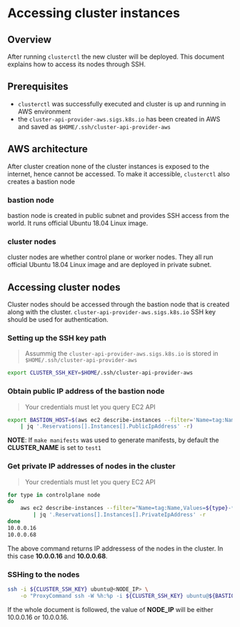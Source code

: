 # Accessing cluster instances

## Overview

After running `clusterctl` the new cluster will be deployed. This document
explains how to access its nodes through SSH.

## Prerequisites

* `clusterctl` was successfully executed and cluster is up and running in AWS
environment
* the `cluster-api-provider-aws.sigs.k8s.io` has been created in AWS and saved
as `$HOME/.ssh/cluster-api-provider-aws`

## AWS architecture

After cluster creation none of the cluster instances is exposed to the internet,
hence cannot be accessed. To make it accessible, `clusterctl` also creates
a bastion node

### bastion node

bastion node is created in public subnet and provides SSH access from the world.
It runs official Ubuntu 18.04 Linux image.

### cluster nodes

cluster nodes are whether control plane or worker nodes. They all run official
Ubuntu 18.04 Linux image and are deployed in private subnet.

## Accessing cluster nodes

Cluster nodes should be accessed through the bastion node that is created
along with the cluster. `cluster-api-provider-aws.sigs.k8s.io` SSH key
should be used for authentication.

### Setting up the SSH key path

> Assummig the `cluster-api-provider-aws.sigs.k8s.io` is stored in
`$HOME/.ssh/cluster-api-provider-aws`

```bash
export CLUSTER_SSH_KEY=$HOME/.ssh/cluster-api-provider-aws
```

### Obtain public IP address of the bastion node

> Your credentials must let you query EC2 API

```bash
export BASTION_HOST=$(aws ec2 describe-instances --filter='Name=tag:Name,Values=<CLUSTER_NAME>-bastion' \
	| jq '.Reservations[].Instances[].PublicIpAddress' -r)
```

**NOTE**: If `make manifests` was used to generate manifests, by default the
**CLUSTER_NAME** is set to `test1`

### Get private IP addresses of nodes in the cluster

> Your credentials must let you query EC2 API

```bash
for type in controlplane node
do
	aws ec2 describe-instances --filter="Name=tag:Name,Values=${type}-*" \
		| jq '.Reservations[].Instances[].PrivateIpAddress' -r
done
10.0.0.16
10.0.0.68
```

The above command returns IP addressess of the nodes in the cluster. In this
case **10.0.0.16** and **10.0.0.68**.

### SSHing to the nodes

```bash
ssh -i ${CLUSTER_SSH_KEY} ubuntu@<NODE_IP> \
	-o "ProxyCommand ssh -W %h:%p -i ${CLUSTER_SSH_KEY} ubuntu@${BASTION_HOST}"
```

If the whole document is followed, the value of **NODE_IP** will be either
10.0.0.16 or 10.0.0.16.
